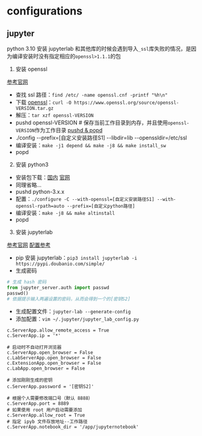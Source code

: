 # configurations

## jupyter
python 3.10 安装 jupyterlab 和其他库的时候会遇到导入`_ssl`库失败的情况，是因为编译安装时没有指定相应的`openssl>1.1.1`的包

1. 安装 openssl

[参考官网](https://docs.python.org/3/using/unix.html?highlight=openssl#custom-openssl)

- 查找 ssl 路径：`find /etc/ -name openssl.cnf -printf "%h\n"`
- 下载 [openssl](https://www.openssl.org/source/)：`curl -O https://www.openssl.org/source/openssl-VERSION.tar.gz`
- 解压：`tar xzf openssl-VERSION`
- pushd openssl-VERSION # 保存当前工作目录到内存，并且使用`openssl-VERSION`作为工作目录 [pushd & popd](https://en.wikipedia.org/wiki/Pushd_and_popd#:~:text=The%20pushd%20command%20saves%20the,Location%20%2Dstack%20in%20Windows%20PowerShell)
- ./config --prefix=[自定义安装路径S1] --libdir=lib --openssldir=/etc/ssl
- 编译安装：`make -j1 depend && make -j8 && make install_sw`
- popd

2. 安装 python3

- 安装包下载：[国内](https://registry.npmmirror.com/binary.html?path=python/)  [官网](https://www.python.org/ftp/python/)
- 同理省略...
- pushd python-3.x.x 
- 配置：`./configure -C --with-openssl=[自定义安装路径S1] --with-openssl-rpath=auto --prefix=[自定义python路径]`
- 编译安装：`make -j8 && make altinstall`
- popd

3. 安装 jupyterlab

[参考官网](https://jupyter.org/install)
[配置参考](https://iscottmark.github.io/2021/jupyterlab/)

- pip 安装 jupyterlab：`pip3 install jupyterlab -i https://pypi.doubanio.com/simple/`
- 生成密码
```python
# 生成 hash 密码
from jupyter_server.auth import passwd
passwd()
# 依据提示输入两遍设置的密码，从而会得到一个的[密钥S2]
```
- 生成配置文件：`jupyter-lab --generate-config`
- 添加配置：`vim ~/.jupyter/jupyter_lab_config.py`
```
c.ServerApp.allow_remote_access = True
c.ServerApp.ip = '*'

# 启动时不自动打开浏览器 
c.ServerApp.open_browser = False
c.LabServerApp.open_browser = False
c.ExtensionApp.open_browser = False
c.LabApp.open_browser = False

# 添加刚刚生成的密钥
c.ServerApp.password = '[密钥S2]'

# 根据个人需要修改端口号（默认 8888）
c.ServerApp.port = 8889
# 如果使用 root 用户启动需要添加
c.ServerApp.allow_root = True
# 指定 ipyb 文件存放地址--工作路径
c.ServerApp.notebook_dir = '/app/jupyternotebook'
```
